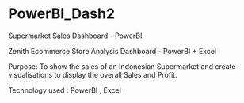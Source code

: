 # PowerBI_Dash2
Supermarket Sales Dashboard - PowerBI 


Zenith Ecommerce Store Analysis Dashboard - PowerBI + Excel


Purpose: To show the sales of an Indonesian Supermarket and create visualisations to display the overall Sales and Profit.


Technology used : PowerBI , Excel
